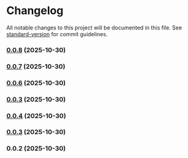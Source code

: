 # Changelog

All notable changes to this project will be documented in this file. See [standard-version](https://github.com/conventional-changelog/standard-version) for commit guidelines.

### [0.0.8](https://github.com/junaidsaleemtkxel/react-native-optimizer/compare/v0.0.7...v0.0.8) (2025-10-30)

### [0.0.7](https://github.com/junaidsaleemtkxel/react-native-optimizer/compare/v0.0.6...v0.0.7) (2025-10-30)

### [0.0.6](https://github.com/junaidsaleemtkxel/react-native-optimizer/compare/v0.0.4...v0.0.6) (2025-10-30)

### [0.0.3](https://github.com/junaidsaleemtkxel/react-native-optimizer/compare/v0.0.4...v0.0.3) (2025-10-30)

### [0.0.4](https://github.com/junaidsaleemtkxel/react-native-optimizer/compare/v0.0.3...v0.0.4) (2025-10-30)

### [0.0.3](https://github.com/junaidsaleemtkxel/react-native-optimizer/compare/v0.0.2...v0.0.3) (2025-10-30)

### 0.0.2 (2025-10-30)
